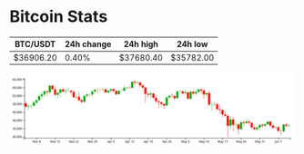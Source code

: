 # Bitcoin Stats

BTC/USDT|24h change|24h high|24h low|
|---|---|---|---|
|$36906.20|0.40%|$37680.40|$35782.00|

<img src="./chart.svg">
